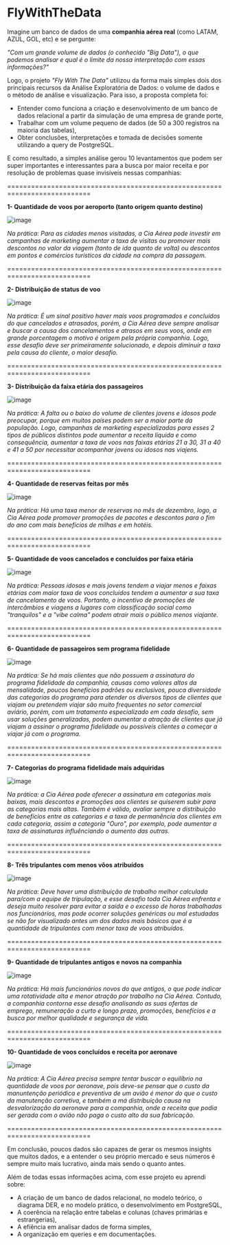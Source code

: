 # FlyWithTheData

  Imagine um banco de dados de uma **companhia aérea real** (como LATAM, AZUL, GOL, etc) e se pergunte: 
  
  *"Com um grande volume de dados (o conhecido *"Big Data"*), o que podemos analisar e qual é o limite da nossa interpretação com essas informações?"*

  Logo, o projeto *"Fly With The Data"* utilizou da forma mais simples dois dos principais recursos da Análise Exploratória de Dados: o volume de dados e o método de análise e visualização.
  Para isso, a proposta completa foi:
  - Entender como funciona a criação e desenvolvimento de um banco de dados relacional a partir da simulação de uma empresa de grande porte,
  - Trabalhar com um volume pequeno de dados (de 50 a 300 registros na maioria das tabelas),
  - Obter conclusões, interpretações e tomada de decisões somente utilizando a query de PostgreSQL.

  E como resultado, a simples análise gerou 10 levantamentos que podem ser super importantes e interessantes para a busca por maior receita e por resolução de problemas quase invisíveis nessas companhias:

  ===========================================================================
  
  **1- Quantidade de voos por aeroporto (tanto origem quanto destino)**

  ![image](https://github.com/user-attachments/assets/55f1e657-89b1-4a2f-929c-0e5c3f326c14) 
  
  *Na prática: Para as cidades menos visitadas, a Cia Aérea pode investir em campanhas de marketing aumentar a taxa de visitas ou promover mais descontos no valor da viagem (tanto de ida quanto de volta) ou descontos em pontos e comércios turísticos da cidade na compra da passagem.*

  ===========================================================================

  **2- Distribuição de status de voo**

  ![image](https://github.com/user-attachments/assets/814a471c-8fc0-4bda-9764-d779104fe261)

  *Na prática: É um sinal positivo haver mais voos programados e concluídos do que cancelados e atrasados, porém, a Cia Aérea deve sempre analisar e buscar a causa dos cancelamentos e atrasos em seus voos, onde em grande porcentagem o motivo é origem pela própria companhia. Logo, esse desafio deve ser primeiramente solucionado, e depois diminuir a taxa pela causa do cliente, o maior desafio.*

   ===========================================================================

  **3- Distribuição da faixa etária dos passageiros**

  ![image](https://github.com/user-attachments/assets/0497ecf5-265c-455f-8d0c-3c11291ab602)

  *Na prática: A falta ou o baixo do volume de clientes jovens e idosos pode preocupar, porque em muitos países podem ser a maior parte da população. Logo, campanhas de marketing especializadas para esses 2 tipos de públicos distintos pode aumentar a receita líquida e como consequência, aumentar a taxa de voos nas faixas etárias 21 a 30, 31 a 40 e 41 a 50 por necessitar acompanhar jovens ou idosos nas viajens.* 
  
   ===========================================================================
  
   **4- Quantidade de reservas feitas por mês**

   ![image](https://github.com/user-attachments/assets/4d8d2a2f-6143-402a-bb6a-aa54e6580b6c)

   *Na prática: Há uma taxa menor de reservas no mês de dezembro, logo, a Cia Aérea pode promover promoções de pacotes e descontos para o fim do ano com mais benefícios de milhas e em hotéis.*

   ===========================================================================

   **5- Quantidade de voos cancelados e concluídos por faixa etária**

   ![image](https://github.com/user-attachments/assets/8b037ff7-8fb7-45f3-9bb5-da495b5e9fae)

   *Na prática: Pessoas idosas e mais jovens tendem a viajar menos e faixas etárias com maior taxa de voos concluídos tendem a aumentar a sua taxa de cancelamento de voos. Portanto, o incentivo de promoções de intercâmbios e viagens a lugares com classificação social como "tranquilos" e a "vibe calma" podem atrair mais o público menos viajante.*

   ===========================================================================

  **6- Quantidade de passageiros sem programa fidelidade**

  ![image](https://github.com/user-attachments/assets/7ff6bae7-f850-4f4f-a2d3-f23e97d0544b)

  *Na prática: Se há mais clientes que não possuem a assinatura do programa fidelidade da companhia, causas como valores altos da mensalidade, poucos benefícios padrões ou exclusivos, pouca diversidade das categorias do programa para atender os diversos tipos de clientes que viajam ou pretendem viajar são muito frequentes no setor comercial aviário, porém, com um tratamento especializado em cada desafio, sem usar soluções generalizadas, podem aumentar a atração de clientes que já viajam a assinar o programa fidelidade ou possíveis clientes a começar a viajar já com o programa.*

===========================================================================

 **7- Categorias do programa fidelidade mais adquiridas**

 ![image](https://github.com/user-attachments/assets/b83ae143-bcec-450e-b8cb-0165362463d0)
 
*Na prática: a Cia Aérea pode oferecer a assinatura em categorias mais baixas, mais descontos e promoções aos clientes se quiserem subir para as categorias mais altas. Também é válido, avaliar sempre a distribuição de benefícios entre as categorias e a taxa de permanência dos clientes em cada categoria, assim a categoria "Ouro", por exemplo, pode aumentar a taxa de assinaturas influênciando o aumento das outras.*

===========================================================================

  **8- Três tripulantes com menos vôos atribuídos**

  ![image](https://github.com/user-attachments/assets/be9eab60-dbc9-4708-a53d-cf9c5d96ee27)

  *Na prática: Deve haver uma distribuição de trabalho melhor calculada para/com a equipe de tripulação, e esse desafio toda Cia Aérea enfrenta e deseja muito resolver para evitar a saída e o excesso de horas trabalhadas nos funcionários, mas pode ocorrer soluções genéricas ou mal estudadas se não for visualizado antes um dos dados mais básicos que é a quantidade de tripulantes com menor taxa de voos atribuídos.*

  ===========================================================================

  **9- Quantidade de tripulantes antigos e novos na companhia**
  
  ![image](https://github.com/user-attachments/assets/fa240643-0dc3-4a05-a54e-9f63a22ca854)

  *Na prática: Há mais funcionários novos do que antigos, o que pode indicar uma rotatividade alta e menor atração por trabalho na Cia Aérea. Contudo, a companhia contorna esse desafio analisando as suas ofertas de emprego, remuneração a curto e longo prazo, promoções, benefícios e a busca por melhor qualidade e segurança de vida.*

===========================================================================

  **10- Quantidade de voos concluídos e receita por aeronave**

![image](https://github.com/user-attachments/assets/46220625-154c-4e5c-86e9-ff528d68d6bd)

*Na prática: A Cia Aérea precisa sempre tentar buscar o equilíbrio na quantidade de voos por aeronave, pois deve-se pensar que o custo da manuntenção periódica e preventiva de um avião é menor do que o custo da manutenção corretiva, e também a má distribuição causa na desvalorização da aeronave para a companhia, onde a receita que podia ser gerada com o avião não paga o custo alto da sua fabricação.*

===========================================================================

Em conclusão, poucos dados são capazes de gerar os mesmos insights que muitos dados, e a entender o seu próprio mercado e seus números é sempre muito mais lucrativo, ainda mais sendo o quanto antes.

Além de todas essas informações acima, com esse projeto eu aprendi sobre:
- A criação de um banco de dados relacional, no modelo teórico, o diagrama DER, e no modelo prático, o desenvolvimento em PostgreSQL,
- A coerência na relação entre tabelas e colunas (chaves primárias e estrangerias),
- A efiência em analisar dados de forma simples,
- A organização em queries e em documentações.
